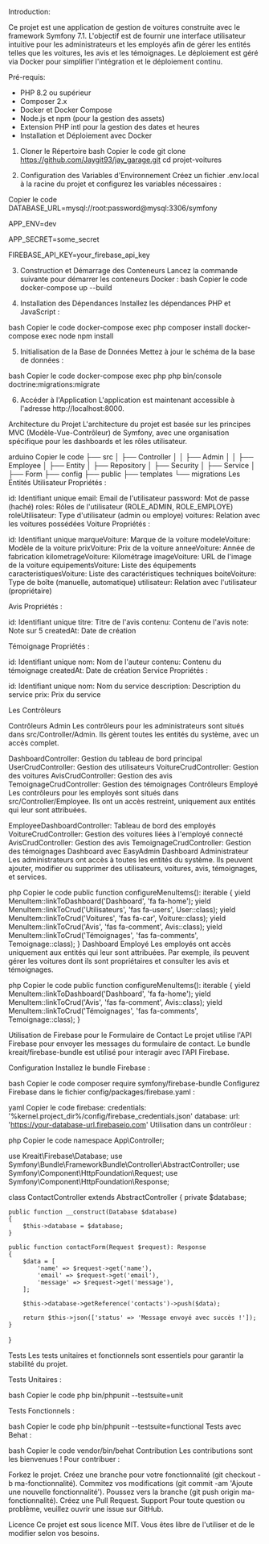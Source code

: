 Introduction:

Ce projet est une application de gestion de voitures construite avec le framework Symfony 7.1. 
L'objectif est de fournir une interface utilisateur intuitive pour les administrateurs et les employés afin de gérer les entités telles que les voitures, les avis et les témoignages.
Le déploiement est géré via Docker pour simplifier l'intégration et le déploiement continu.

Pré-requis:

- PHP 8.2 ou supérieur
- Composer 2.x
- Docker et Docker Compose
- Node.js et npm (pour la gestion des assets)
- Extension PHP intl pour la gestion des dates et heures
- Installation et Déploiement avec Docker


1. Cloner le Répertoire
bash
Copier le code
git clone https://github.com/Jaygit93/jay_garage.git
cd projet-voitures


2. Configuration des Variables d'Environnement
Créez un fichier .env.local à la racine du projet et configurez les variables nécessaires :


Copier le code
DATABASE_URL=mysql://root:password@mysql:3306/symfony

APP_ENV=dev

APP_SECRET=some_secret

FIREBASE_API_KEY=your_firebase_api_key


3. Construction et Démarrage des Conteneurs
Lancez la commande suivante pour démarrer les conteneurs Docker :
bash
Copier le code
docker-compose up --build


4. Installation des Dépendances
Installez les dépendances PHP et JavaScript :

bash
Copier le code
docker-compose exec php composer install
docker-compose exec node npm install


5. Initialisation de la Base de Données
Mettez à jour le schéma de la base de données :

bash
Copier le code
docker-compose exec php php bin/console doctrine:migrations:migrate


6. Accéder à l'Application
L'application est maintenant accessible à l'adresse http://localhost:8000.

Architecture du Projet
L'architecture du projet est basée sur les principes MVC (Modèle-Vue-Contrôleur) de Symfony, avec une organisation spécifique pour les dashboards et les rôles utilisateur.

arduino
Copier le code
├── src
│   ├── Controller
│   │   ├── Admin
│   │   ├── Employee
│   ├── Entity
│   ├── Repository
│   ├── Security
│   ├── Service
│   ├── Form
├── config
├── public
├── templates
└── migrations
Les Entités
Utilisateur
Propriétés :

id: Identifiant unique
email: Email de l'utilisateur
password: Mot de passe (haché)
roles: Rôles de l'utilisateur (ROLE_ADMIN, ROLE_EMPLOYE)
roleUtilisateur: Type d'utilisateur (admin ou employe)
voitures: Relation avec les voitures possédées
Voiture
Propriétés :

id: Identifiant unique
marqueVoiture: Marque de la voiture
modeleVoiture: Modèle de la voiture
prixVoiture: Prix de la voiture
anneeVoiture: Année de fabrication
kilometrageVoiture: Kilométrage
imageVoiture: URL de l'image de la voiture
equipementsVoiture: Liste des équipements
caracteristiquesVoiture: Liste des caractéristiques techniques
boiteVoiture: Type de boîte (manuelle, automatique)
utilisateur: Relation avec l'utilisateur (propriétaire)


Avis
Propriétés :

id: Identifiant unique
titre: Titre de l'avis
contenu: Contenu de l'avis
note: Note sur 5
createdAt: Date de création


Témoignage
Propriétés :

id: Identifiant unique
nom: Nom de l'auteur
contenu: Contenu du témoignage
createdAt: Date de création
Service
Propriétés :

id: Identifiant unique
nom: Nom du service
description: Description du service
prix: Prix du service


Les Contrôleurs

Contrôleurs Admin
Les contrôleurs pour les administrateurs sont situés dans src/Controller/Admin. Ils gèrent toutes les entités du système, avec un accès complet.

DashboardController: Gestion du tableau de bord principal
UserCrudController: Gestion des utilisateurs
VoitureCrudController: Gestion des voitures
AvisCrudController: Gestion des avis
TemoignageCrudController: Gestion des témoignages
Contrôleurs Employé
Les contrôleurs pour les employés sont situés dans src/Controller/Employee. Ils ont un accès restreint, uniquement aux entités qui leur sont attribuées.

EmployeeDashboardController: Tableau de bord des employés
VoitureCrudController: Gestion des voitures liées à l'employé connecté
AvisCrudController: Gestion des avis
TemoignageCrudController: Gestion des témoignages
Dashboard avec EasyAdmin
Dashboard Administrateur
Les administrateurs ont accès à toutes les entités du système. Ils peuvent ajouter, modifier ou supprimer des utilisateurs, voitures, avis, témoignages, et services.

php
Copier le code
public function configureMenuItems(): iterable
{
    yield MenuItem::linkToDashboard('Dashboard', 'fa fa-home');
    yield MenuItem::linkToCrud('Utilisateurs', 'fas fa-users', User::class);
    yield MenuItem::linkToCrud('Voitures', 'fas fa-car', Voiture::class);
    yield MenuItem::linkToCrud('Avis', 'fas fa-comment', Avis::class);
    yield MenuItem::linkToCrud('Témoignages', 'fas fa-comments', Temoignage::class);
}
Dashboard Employé
Les employés ont accès uniquement aux entités qui leur sont attribuées. Par exemple, ils peuvent gérer les voitures dont ils sont propriétaires et consulter les avis et témoignages.

php
Copier le code
public function configureMenuItems(): iterable
{
    yield MenuItem::linkToDashboard('Dashboard', 'fa fa-home');
    yield MenuItem::linkToCrud('Avis', 'fas fa-comment', Avis::class);
    yield MenuItem::linkToCrud('Témoignages', 'fas fa-comments', Temoignage::class);
}


Utilisation de Firebase pour le Formulaire de Contact
Le projet utilise l'API Firebase pour envoyer les messages du formulaire de contact. Le bundle kreait/firebase-bundle est utilisé pour interagir avec l'API Firebase.

Configuration
Installez le bundle Firebase :

bash
Copier le code
composer require symfony/firebase-bundle
Configurez Firebase dans le fichier config/packages/firebase.yaml :

yaml
Copier le code
firebase:
    credentials: '%kernel.project_dir%/config/firebase_credentials.json'
    database:
        url: 'https://your-database-url.firebaseio.com'
Utilisation dans un contrôleur :

php
Copier le code
namespace App\Controller;

use Kreait\Firebase\Database;
use Symfony\Bundle\FrameworkBundle\Controller\AbstractController;
use Symfony\Component\HttpFoundation\Request;
use Symfony\Component\HttpFoundation\Response;

class ContactController extends AbstractController
{
    private $database;

    public function __construct(Database $database)
    {
        $this->database = $database;
    }

    public function contactForm(Request $request): Response
    {
        $data = [
            'name' => $request->get('name'),
            'email' => $request->get('email'),
            'message' => $request->get('message'),
        ];

        $this->database->getReference('contacts')->push($data);

        return $this->json(['status' => 'Message envoyé avec succès !']);
    }
}


Tests
Les tests unitaires et fonctionnels sont essentiels pour garantir la stabilité du projet.

Tests Unitaires :

bash
Copier le code
php bin/phpunit --testsuite=unit


Tests Fonctionnels :

bash
Copier le code
php bin/phpunit --testsuite=functional
Tests avec Behat :

bash
Copier le code
vendor/bin/behat
Contribution
Les contributions sont les bienvenues ! Pour contribuer :

Forkez le projet.
Créez une branche pour votre fonctionnalité (git checkout -b ma-fonctionnalité).
Commitez vos modifications (git commit -am 'Ajoute une nouvelle fonctionnalité').
Poussez vers la branche (git push origin ma-fonctionnalité).
Créez une Pull Request.
Support
Pour toute question ou problème, veuillez ouvrir une issue sur GitHub.

Licence
Ce projet est sous licence MIT. Vous êtes libre de l'utiliser et de le modifier selon vos besoins.
